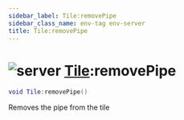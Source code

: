 ```yaml
---
sidebar_label: Tile:removePipe
sidebar_class_name: env-tag env-server
title: Tile:removePipe
---
```


# <img src='/img/wiki/server.png' alt='server' classname='env-tag' /> [Tile](../tile/README.md):removePipe

```lua
void Tile:removePipe()
```

Removes the pipe from the tile<br/>
